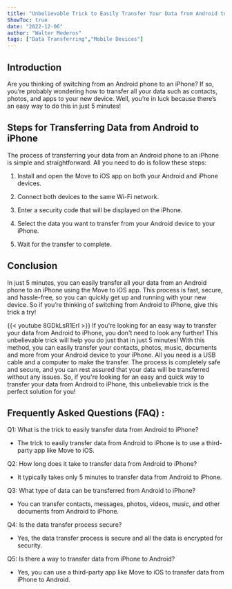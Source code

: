 ```yaml
---
title: "Unbelievable Trick to Easily Transfer Your Data from Android to iPhone in Just 5 Minutes!"
ShowToc: true 
date: "2022-12-06"
author: "Walter Mederos" 
tags: ["Data Transferring","Mobile Devices"]
---
```

## Introduction

Are you thinking of switching from an Android phone to an iPhone? If so, you’re probably wondering how to transfer all your data such as contacts, photos, and apps to your new device. Well, you’re in luck because there’s an easy way to do this in just 5 minutes! 

## Steps for Transferring Data from Android to iPhone

The process of transferring your data from an Android phone to an iPhone is simple and straightforward. All you need to do is follow these steps: 

1. Install and open the Move to iOS app on both your Android and iPhone devices. 

2. Connect both devices to the same Wi-Fi network. 

3. Enter a security code that will be displayed on the iPhone. 

4. Select the data you want to transfer from your Android device to your iPhone. 

5. Wait for the transfer to complete. 

## Conclusion

In just 5 minutes, you can easily transfer all your data from an Android phone to an iPhone using the Move to iOS app. This process is fast, secure, and hassle-free, so you can quickly get up and running with your new device. So if you’re thinking of switching from Android to iPhone, give this trick a try!

{{< youtube 8GDkLsR1ErI >}} 
If you're looking for an easy way to transfer your data from Android to iPhone, you don't need to look any further! This unbelievable trick will help you do just that in just 5 minutes! With this method, you can easily transfer your contacts, photos, music, documents and more from your Android device to your iPhone. All you need is a USB cable and a computer to make the transfer. The process is completely safe and secure, and you can rest assured that your data will be transferred without any issues. So, if you're looking for an easy and quick way to transfer your data from Android to iPhone, this unbelievable trick is the perfect solution for you!

## Frequently Asked Questions (FAQ) :
Q1: What is the trick to easily transfer data from Android to iPhone?
- The trick to easily transfer data from Android to iPhone is to use a third-party app like Move to iOS.

Q2: How long does it take to transfer data from Android to iPhone?
- It typically takes only 5 minutes to transfer data from Android to iPhone.

Q3: What type of data can be transferred from Android to iPhone?
- You can transfer contacts, messages, photos, videos, music, and other documents from Android to iPhone.

Q4: Is the data transfer process secure?
- Yes, the data transfer process is secure and all the data is encrypted for security.

Q5: Is there a way to transfer data from iPhone to Android?
- Yes, you can use a third-party app like Move to iOS to transfer data from iPhone to Android.


